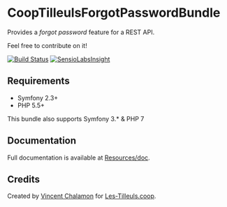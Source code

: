 # CoopTilleulsForgotPasswordBundle

Provides a _forgot password_ feature for a REST API.

Feel free to contribute on it!

[![Build Status](https://travis-ci.org/coopTilleuls/CoopTilleulsForgotPasswordBundle.svg?branch=master)](https://travis-ci.org/coopTilleuls/CoopTilleulsForgotPasswordBundle)
[![SensioLabsInsight](https://insight.sensiolabs.com/projects/79b794ea-1f79-49fc-b27a-b0bf86afd30c/mini.png)](https://insight.sensiolabs.com/projects/79b794ea-1f79-49fc-b27a-b0bf86afd30c)

## Requirements

- Symfony 2.3+
- PHP 5.5+

This bundle also supports Symfony 3.* & PHP 7

## Documentation

Full documentation is available at [Resources/doc](Resources/doc).

## Credits

Created by [Vincent Chalamon](http://vincent-chalamon.fr/) for [Les-Tilleuls.coop](https://les-tilleuls.coop/).
